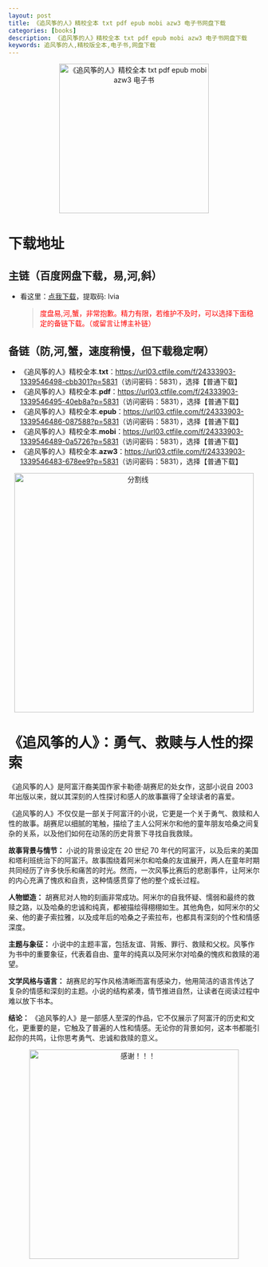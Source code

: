 ```yaml
---
layout: post
title: 《追风筝的人》精校全本 txt pdf epub mobi azw3 电子书网盘下载
categories: [books]
description: 《追风筝的人》精校全本 txt pdf epub mobi azw3 电子书网盘下载
keywords: 追风筝的人,精校版全本,电子书,网盘下载
---
```


<div align="center"><img src="https://qweree.cn/wp-content/uploads/2024/08/zhui-feng-zheng-de-ren-tuya.jpg" alt="《追风筝的人》精校全本 txt pdf epub mobi azw3 电子书" width="300px" height="auto"></div>

# 下载地址

## 主链（百度网盘下载，易,河,斜）

- 看这里：[点我下载](https://pan.baidu.com/s/1iMXUbSbtZQZjDcqDmnWUyw?pwd=lvia)，提取码: lvia

  > <p style="color:red" >度盘易,河,蟹，非常抱歉。精力有限，若维护不及时，可以选择下面稳定的备链下载。（或留言让博主补链）</p>

## 备链（防,河,蟹，速度稍慢，但下载稳定啊）

- 《追风筝的人》精校全本.**txt**：<https://url03.ctfile.com/f/24333903-1339546498-cbb301?p=5831>（访问密码：5831），选择【普通下载】
- 《追风筝的人》精校全本.**pdf**：<https://url03.ctfile.com/f/24333903-1339546495-40eb8a?p=5831>（访问密码：5831），选择【普通下载】
- 《追风筝的人》精校全本.**epub**：<https://url03.ctfile.com/f/24333903-1339546486-087588?p=5831>（访问密码：5831），选择【普通下载】
- 《追风筝的人》精校全本.**mobi**：<https://url03.ctfile.com/f/24333903-1339546489-0a5726?p=5831>（访问密码：5831），选择【普通下载】
- 《追风筝的人》精校全本.**azw3**：<https://url03.ctfile.com/f/24333903-1339546483-678ee9?p=5831>（访问密码：5831），选择【普通下载】

<div align="center"><img src="https://pic.imgdb.cn/item/6612476468eb935713c85291.gif" alt="分割线" width="480px" height="auto"/></div>

# 《追风筝的人》：勇气、救赎与人性的探索

《追风筝的人》是阿富汗裔美国作家卡勒德·胡赛尼的处女作，这部小说自 2003 年出版以来，就以其深刻的人性探讨和感人的故事赢得了全球读者的喜爱。

《追风筝的人》不仅仅是一部关于阿富汗的小说，它更是一个关于勇气、救赎和人性的故事。胡赛尼以细腻的笔触，描绘了主人公阿米尔和他的童年朋友哈桑之间复杂的关系，以及他们如何在动荡的历史背景下寻找自我救赎。

**故事背景与情节：**
小说的背景设定在 20 世纪 70 年代的阿富汗，以及后来的美国和塔利班统治下的阿富汗。故事围绕着阿米尔和哈桑的友谊展开，两人在童年时期共同经历了许多快乐和痛苦的时光。然而，一次风筝比赛后的悲剧事件，让阿米尔的内心充满了愧疚和自责，这种情感贯穿了他的整个成长过程。

**人物塑造：**
胡赛尼对人物的刻画非常成功。阿米尔的自我怀疑、懦弱和最终的救赎之路，以及哈桑的忠诚和纯真，都被描绘得栩栩如生。其他角色，如阿米尔的父亲、他的妻子索拉雅，以及成年后的哈桑之子索拉布，也都具有深刻的个性和情感深度。

**主题与象征：**
小说中的主题丰富，包括友谊、背叛、罪行、救赎和父权。风筝作为书中的重要象征，代表着自由、童年的纯真以及阿米尔对哈桑的愧疚和救赎的渴望。

**文学风格与语言：**
胡赛尼的写作风格清晰而富有感染力，他用简洁的语言传达了复杂的情感和深刻的主题。小说的结构紧凑，情节推进自然，让读者在阅读过程中难以放下书本。

**结论：**
《追风筝的人》是一部感人至深的作品，它不仅展示了阿富汗的历史和文化，更重要的是，它触及了普遍的人性和情感。无论你的背景如何，这本书都能引起你的共鸣，让你思考勇气、忠诚和救赎的意义。

<div align="center"><img src="https://pic.imgdb.cn/item/661246bf68eb935713c7f81c.gif" alt="感谢！！！" width="420px" height="auto"/></div>
